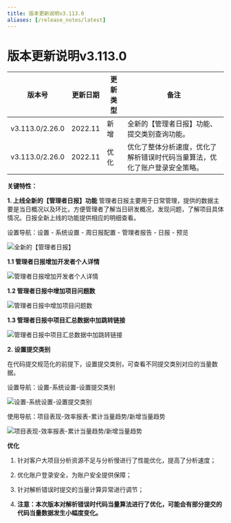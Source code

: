 ```yaml
---
title: 版本更新说明v3.113.0
aliases: [/release_notes/latest]
---
```


# 版本更新说明v3.113.0

<center>

|版本号|更新日期|更新类型|备注|
|------|---|---|------|
|v3.113.0/2.26.0|2022.11|新增|全新的【管理者日报】功能、提交类别查询功能。|
|v3.113.0/2.26.0|2022.11|优化|优化了整体分析速度，优化了解析错误时代码当量算法，优化了账户登录安全策略。|

</center>



**关键特性：**

**1. 上线全新的【管理者日报】功能**
管理者日报主要用于日常管理，提供的数据主要是当日概况以及环比，方便管理者了解当日研发概况，发现问题，了解项目具体情况。日报全新上线的功能提供相应的明细查看。

设置导航：设置 - 系统设置 - 周日报配置 - 管理者报告 - 日报 - 预览

![全新的【管理者日报】](https://release-note.oss-cn-hongkong.aliyuncs.com/2022_v2/282_release_notes_v3.113.0_01.png)


**1.1 管理者日报增加开发者个人详情**

![管理者日报增加开发者个人详情](https://release-note.oss-cn-hongkong.aliyuncs.com/2022_v2/283_release_notes_v3.113.0_02.png)


**1.2 管理者日报中增加项目问题数**

![管理者日报中增加项目问题数](https://release-note.oss-cn-hongkong.aliyuncs.com/2022_v2/284_release_notes_v3.113.0_03.png)

**1.3 管理者日报中项目汇总数据中加跳转链接**

![管理者日报中项目汇总数据中加跳转链接](https://release-note.oss-cn-hongkong.aliyuncs.com/2022_v2/285_release_notes_v3.113.0_04.png)


**2. 设置提交类别**

在代码提交规范化的前提下，设置提交类别，可查看不同提交类别对应的当量数据。

设置导航：设置-系统设置-设置提交类别

![设置-系统设置-设置提交类别](https://release-note.oss-cn-hongkong.aliyuncs.com/2022_v2/286_release_notes_v3.113.0_05.png)


使用导航：项目表现-效率报表-累计当量趋势/新增当量趋势

![项目表现-效率报表-累计当量趋势/新增当量趋势](https://release-note.oss-cn-hongkong.aliyuncs.com/2022_v2/287_release_notes_v3.113.0_06.png)


**优化**

1. 针对客户大项目分析资源不足与分析慢进行了性能优化，提高了分析速度；

2. 优化账户登录安全，为账户安全提供保障；

3. 针对解析错误时提交的当量计算异常进行调节；

4. **注意：本次版本对解析错误时代码当量算法进行了优化，可能会有部分提交的代码当量数据发生小幅度变化。**

